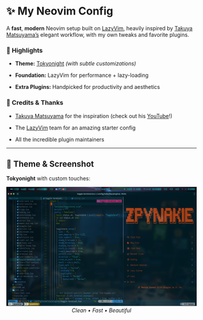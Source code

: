 # ✨ My Neovim Config

A **fast**, **modern** Neovim setup built on [LazyVim](https://github.com/LazyVim/LazyVim), heavily inspired by [Takuya Matsuyama’s](https://github.com/craftzdog/dotfiles-public) elegant workflow, with my own tweaks and favorite plugins.

### 🔮 Highlights

- **Theme:** [Tokyonight](https://github.com/folke/tokyonight.nvim) _(with subtle customizations)_
    
- **Foundation:** LazyVim for performance + lazy-loading
    
- **Extra Plugins:** Handpicked for productivity and aesthetics
    

### 💝 Credits & Thanks

- [Takuya Matsuyama](https://github.com/craftzdog) for the inspiration (check out his [YouTube](https://youtu.be/fFHlfbKVi30?si=2H685KqVBxAYAFdk)!)
    
- The [LazyVim](https://github.com/LazyVim/LazyVim) team for an amazing starter config
    
- All the incredible plugin maintainers
    

---

## 🎨 Theme & Screenshot
**Tokyonight** with custom touches:  

<div align="center">
  <img src="./assets/nvimScreenShot.png" alt="Neovim Tokyonight Screenshot" width="800">
  <br>
  <em>Clean • Fast • Beautiful</em>
</div>
